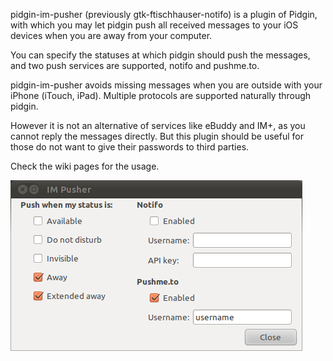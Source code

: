 pidgin-im-pusher (previously gtk-ftischhauser-notifo) is a plugin of Pidgin, with which you may let pidgin push all received messages to your iOS devices when you are away from your computer.


You can specify the statuses at which pidgin should push the messages, and two push services are supported, notifo and pushme.to.

pidgin-im-pusher avoids missing messages when you are outside with your iPhone (iTouch, iPad). Multiple protocols are supported naturally through pidgin.

However it is not an alternative of services like eBuddy and IM+, as you cannot reply the messages directly. But this plugin should be useful for those do not want to give their passwords to third parties.

Check the wiki pages for the usage.

![Screenshot](https://raw.githubusercontent.com/coolwanglu/pidgin-im-pusher/wiki/Screenshot.png)
